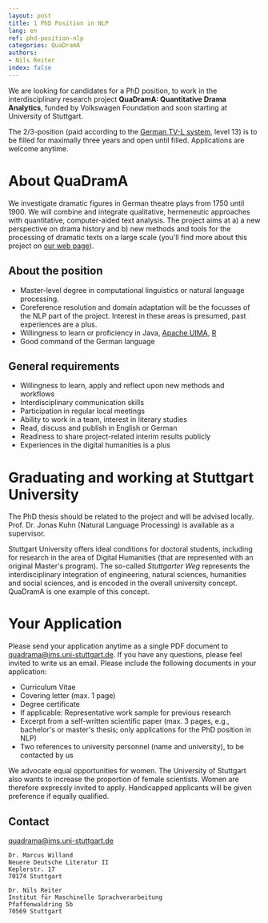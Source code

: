 ```yaml
---
layout: post
title: 1 PhD Position in NLP
lang: en
ref: phd-position-nlp
categories: QuaDramA
authors:
- Nils Reiter
index: false
---
```


We are looking for candidates for a PhD position, to work in  the interdisciplinary research project **QuaDramA: Quantitative Drama Analytics**, funded by Volkswagen Foundation and soon starting at University of Stuttgart.

<!--more-->

The 2/3-position (paid according to the [German TV-L system](https://de.wikipedia.org/wiki/Tarifvertrag_für_den_öffentlichen_Dienst_der_Länder), level 13) is to be filled for maximally three years and open until filled. Applications are welcome anytime.


# About QuaDramA
We investigate dramatic figures in German theatre plays from 1750 until 1900. We will combine and integrate qualitative, hermeneutic approaches with quantitative, computer-aided text analysis. The project aims at a) a new perspective on drama history and b) new methods and tools for the processing of dramatic texts on a large scale (you'll find more about this project on [our web page](http://quadrama.github.io)).


## About the position
- Master-level degree in computational linguistics or natural language processing.
- Coreference resolution and domain adaptation will be the focusses of the NLP part of the project. Interest in these areas is presumed, past experiences are a plus.
- Willingness to learn or proficiency in Java, [Apache UIMA](https://uima.apache.org), [R](https://www.r-project.org)
- Good command of the German language

## General requirements
- Willingness to learn, apply and reflect upon new methods and workflows
- Interdisciplinary communication skills
- Participation in regular local meetings
- Ability to work in a team, interest in literary studies
- Read, discuss and publish in English or German
- Readiness to share project-related interim results publicly
- Experiences in the digital humanities is a plus


# Graduating and working at Stuttgart University
The PhD thesis should be related to the project and will be advised locally. Prof. Dr. Jonas Kuhn (Natural Language Processing) is available as a supervisor.

Stuttgart University offers ideal conditions for doctoral students, including for research in the area of Digital Humanities (that are represented with an original Master's program). The so-called *Stuttgarter Weg* represents the interdisciplinary integration of engineering, natural sciences, humanities and social sciences, and is encoded in the overall university concept. QuaDramA is one example of this concept.

# Your Application
Please send your application anytime as a single PDF document to quadrama@ims.uni-stuttgart.de. If you have any questions, please feel invited to write us an email.
Please include the following documents in your application:

- Curriculum Vitae
- Covering letter (max. 1 page)
- Degree certificate
- If applicable: Representative work sample for previous research
- Excerpt from a self-written scientific paper (max. 3 pages, e.g., bachelor's or master's thesis; only applications for the PhD position in NLP)
- Two references to university personnel (name and university), to be contacted by us

We advocate equal opportunities for women. The University of Stuttgart also wants to increase the proportion of female scientists. Women are therefore expressly invited to apply. Handicapped applicants will be given preference if equally qualified.


## Contact

[quadrama@ims.uni-stuttgart.de](mailto:quadrama@ims.uni-stuttgart.de)

```
Dr. Marcus Willand
Neuere Deutsche Literatur II
Keplerstr. 17
70174 Stuttgart
```

```
Dr. Nils Reiter
Institut für Maschinelle Sprachverarbeitung
Pfaffenwaldring 5b
70569 Stuttgart
```
